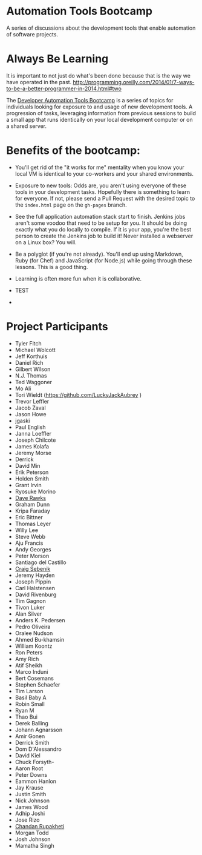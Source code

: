 Automation Tools Bootcamp
=========================

A series of discussions about the development tools that enable automation of software projects.

Always Be Learning
==================
It is important to not just do what's been done because that is the way we have operated in the past. http://programming.oreilly.com/2014/01/7-ways-to-be-a-better-programmer-in-2014.html#two

The [Developer Automation Tools Bootcamp](http://tfitch.com/automation-tools-bootcamp) is a series of topics for individuals looking for exposure to and usage of new development tools.  A progression of tasks, leveraging information from previous sessions to build a small app that runs identically on your local development computer or on a shared server.

Benefits of the bootcamp:
=========================
* You'll get rid of the "it works for me" mentality when you know your local VM is identical to your co-workers and your shared environments.
* Exposure to new tools: Odds are, you aren't using everyone of these tools in your development tasks. Hopefully there is something to learn for everyone. If not, please send a Pull Request with the desired topic to the `index.html` page on the `gh-pages` branch.
* See the full application automation stack start to finish. Jenkins jobs aren't some voodoo that need to be setup for you. It should be doing exactly what you do locally to compile. If it is your app, you're the best person to create the Jenkins job to build it! Never installed a webserver on a Linux box? You will.
* Be a polyglot (if you're not already). You'll end up using Markdown, Ruby (for Chef) and JavaScript (for Node.js) while going through these lessons. This is a good thing.
* Learning is often more fun when it is collaborative.

* TEST
*
Project Participants
====================

* Tyler Fitch
* Michael Wolcott
* Jeff Korthuis
* Daniel Rich
* Gilbert Wilson
* N.J. Thomas
* Ted Waggoner
* Mo Ali
* Tori Wieldt (https://github.com/LuckyJackAubrey )
* Trevor Leffler
* Jacob Zaval
* Jason Howe
* jgaski
* Paul English
* Janna Loeffler
* Joseph Chilcote
* James Kolafa
* Jeremy Morse
* Derrick
* David Min
* Erik Peterson
* Holden Smith
* Grant Irvin
* Ryosuke Morino
* [Dave Rawks](https://github.com/drawks)
* Graham Dunn
* Kripa Faraday
* Eric Bittner
* Thomas Leyer
* Willy Lee
* Steve Webb
* Aju Francis
* Andy Georges
* Peter Morson
* Santiago del Castillo
* [Craig Sebenik](https://github.com/craig5)
* Jeremy Hayden
* Joseph Pippin
* Carl Halstensen
* David Rivenburg
* Tim Gagnon
* Tivon Luker
* Alan Silver
* Anders K. Pedersen
* Pedro Oliveira
* Oralee Nudson
* Ahmed Bu-khamsin
* William Koontz
* Ron Peters
* Amy Rich
* Atif Sheikh
* Marco Induni
* Bert Cosemans
* Stephen Schaefer
* Tim Larson
* Basil Baby A
* Robin Small
* Ryan M
* Thao Bui
* Derek Balling
* Johann Agnarsson
* Amir Gonen
* Derrick Smith
* Dom D'Alessandro
* David Kiel
* Chuck Forsyth-
* Aaron Root
* Peter Downs
* Eammon Hanlon
* Jay Krause
* Justin Smith
* Nick Johnson
* James Wood
* Adhip Joshi
* Jose Rizo
* [Chandan Rupakheti](https://github.com/chandanrrk)
* Morgan Todd
* Josh Johnson
* Mamatha Singh
